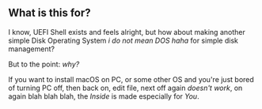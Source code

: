 ## What is this for?

I know, UEFI Shell exists and feels alright, but how about making another simple Disk Operating System _i do not mean DOS haha_ for
simple disk management?

But to the point: *why?*

If you want to install macOS on PC, or some other OS and you're just bored of turning PC off, then back on, edit file, next off again _doesn't work_, on again blah blah blah, the *Inside* is made especially for _You_.
